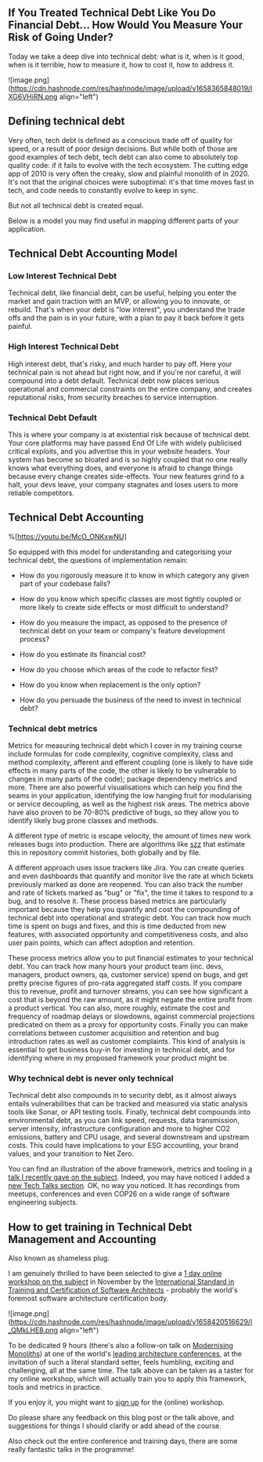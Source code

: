 ## If You Treated Technical Debt Like You Do Financial Debt... How Would You Measure Your Risk of Going Under?

Today we take a deep dive into technical debt: what is it, when is it good, when is it terrible, how to measure it, how to cost it, how to address it.

![image.png](https://cdn.hashnode.com/res/hashnode/image/upload/v1658365848019/lXG6VHiRN.png align="left")

## Defining technical debt

Very often, tech debt is defined as a conscious trade off of quality for speed, or a result of poor design decisions. But while both of those are good examples of tech debt, tech debt can also come to absolutely top quality code: if it fails to evolve with the tech ecosystem. The cutting edge app of 2010 is very often the creaky, slow and plainful monolith of in 2020. It's not that the original choices were suboptimal: it's that time moves fast in tech, and code needs to constantly evolve to keep in sync.

But not all technical debt is created equal.

Below is a model you may find useful in mapping different parts of your application.

## Technical Debt Accounting Model

### Low Interest Technical Debt

Technical debt, like financial debt, can be useful, helping you enter the market and gain traction with an MVP, or allowing you to innovate, or rebuild. That's when your debt is "low interest", you understand the trade offs and the pain is in your future, with a plan to pay it back before it gets painful.

### High Interest Technical Debt

High interest debt, that's risky, and much harder to pay off. Here your technical pain is not ahead but right now, and if you're nor careful, it will compound into a debt default. Technical debt now places serious operational and commercial constraints on the entire company, and creates reputational risks, from security breaches to service interruption.

### Technical Debt Default

This is where your company is at existential risk because of technical debt. Your core platforms may have passed End Of Life with widely publicised critical exploits, and you advertise this in your website headers. Your system has become so bloated and is so highly coupled that no one really knows what everything does, and everyone is afraid to change things because every change creates side-effects. Your new features grind to a halt, your devs leave, your company stagnates and loses users to more reliable competitors.

## Technical Debt Accounting

%[https://youtu.be/McO_ONKxwNU]

So equipped with this model for understanding and categorising your technical debt, the questions of implementation remain:

- How do you rigorously measure it to know in which category any given part of your codebase falls?

- How do you know which specific classes are most tightly coupled or more likely to create side effects or most difficult to understand?

- How do you measure the impact, as opposed to the presence of technical debt on your team or company's feature development process?

- How do you estimate its financial cost?

- How do you choose which areas of the code to refactor first?

- How do you know when replacement is the only option?

- How do you persuade the business of the need to invest in technical debt?

### Technical debt metrics

Metrics for measuring technical debt which I cover in my training course include formulas for code complexity, cognitive complexity, class and method complexity, afferent and efferent coupling (one is likely to have side effects in many parts of the code, the other is likely to be vulnerable to changes in many parts of the code); package dependency metrics and more. There are also powerful visualisations which can help you find the seams in your application, identifying the low hanging fruit for modularising or service decoupling, as well as the highest risk areas. The metrics above have also proven to be 70-80% predictive of bugs, so they allow you to identify likely bug prone classes and methods.

A different type of metric is escape velocity, the amount of times new work releases bugs into production. There are algorithms like [szz](https://github.com/topics/szz-algorithm) that estimate this in repository commit histories, both globally and by file.

A different approach uses issue trackers like Jira. You can create queries and even dashboards that quantify and monitor live the rate at which tickets previously marked as done are reopened. You can also track the number and rate of tickets marked as "bug" or "fix", the time it takes to respond to a bug, and to resolve it. These process based metrics are particularly important because they help you quantify and cost the compounding of technical debt into operational and strategic debt. You can track how much time is spent on bugs and fixes, and this is time deducted from new features, with associated opportunity and competitiveness costs, and also user pain points, which can affect adoption and retention.

These process metrics allow you to put financial estimates to your technical debt. You can track how many hours your product team (inc. devs, managers, product owners, qa, customer service) spend on bugs, and get pretty precise figures of pro-rata aggregated staff costs. If you compare this to revenue, profit and turnover streams, you can see how significant a cost that is beyond the raw amount, as it might negate the entire profit from a product vertical. You can also, more roughly, estimate the cost and frequency of roadmap delays or slowdowns, against commercial projections predicated on them as a proxy for opportunity costs. Finally you can make correlations between customer acquisition and retention and bug introduction rates as well as customer complaints. This kind of analysis is essential to get business buy-in for investing in technical debt, and for identifying where in my proposed framework your product might be.

### Why technical debt is never only technical

Technical debt also compounds in to security debt, as it almost always entails vulnerabilities that can be tracked and measured via static analysis tools like Sonar, or API testing tools. Finally, technical debt compounds into environmental debt, as you can link speed, requests, data transmission, server intensity, infrastructure configuration and more to higher CO2 emissions, battery and CPU usage, and several downstream and upstream costs. This could have implications to your ESG accounting, your brand values, and your transition to Net Zero.

You can find an illustration of the above framework, metrics and tooling in [a talk I recently gave on the subject](https://ismaelvelasco.dev/technical-debt-the-good-the-bad-and-the-costly). Indeed, you may have noticed I added a [new Tech Talks section](https://ismaelvelasco.dev/tech-talks). OK, no way you noticed. It has recordings from meetups, conferences and even COP26 on a wide range of software engineering subjects.

## How to get training in Technical Debt Management and Accounting

Also known as shameless plug.

I am genuinely thrilled to have been selected to give a [1 day online workshop on the subject](https://conferences.isaqb.org/software-architecture-gathering/full-program/#advanced-technical-debt-management-the-good-the-bad-and-the-costly) in November by the [International Standard in Training and Certification of Software Architects](<(https://isaqb.org/)>) - probably the world's foremost software architecture certification body.

![image.png](https://cdn.hashnode.com/res/hashnode/image/upload/v1658420516629/l_QMkLHE8.png align="left")

To be dedicated 9 hours (there's also a follow-on talk on [Modernising Monoliths](https://conferences.isaqb.org/full-program/#modernizing-monoliths-principles-patterns-risks-and-roadmaps)) at one of the world's [leading architecture conferences](https://conferences.isaqb.org/software-architecture-gathering/), at the invitation of such a literal standard setter, feels humbling, exciting and challenging, all at the same time. The talk above can be taken as a taster for my online workshop, which will actually train you to apply this framework, tools and metrics in practice.

If you enjoy it, you might want to [sign up](https://conferences.isaqb.org/software-architecture-gathering/tickets/) for the (online) workshop.

Do please share any feedback on this blog post or the talk above, and suggestions for things I should clarify or add ahead of the course.

Also check out the entire conference and training days, there are some really fantastic talks in the programme!
